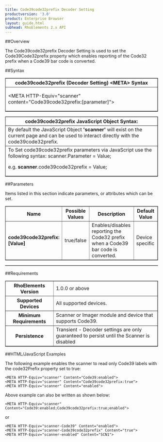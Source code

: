 ```yaml
---
title: Code39code32prefix Decoder Setting
productversion: '3.0'
product: Enterprise Browser
layout: guide.html
subhead: RhoElements 2.x API
---
```


##Overview

The Code39code32prefix Decoder Setting is used to set the Code39Code32prefix property which enables reporting of the Code32 prefix when a Code39 bar code is converted.

##Syntax

<table class="facelift" style="width:100%" border="1" padding="5px"> <tr><th class="tableHeading">code39code32prefix (Decoder Setting) &lt;META&gt; Syntax
</th></tr><tr><td class="clsSyntaxCells clsOddRow"><p>&lt;META HTTP-Equiv="scanner" content="Code39code32prefix:[parameter]"&gt;</p></td></tr></table>
<table class="facelift" style="width:100%" border="1" padding="5px"> <tr><th class="tableHeading">code39code32prefix JavaScript Object Syntax:</th></tr><tr><td class="clsSyntaxCells clsOddRow">
By default the JavaScript Object <b>'scanner'</b> will exist on the current page and can be used to interact directly with the code39code32prefix.
</td></tr><tr><td class="clsSyntaxCells clsEvenRow">
To Set code39code32prefix parameters via JavaScript use the following syntax: scanner.Parameter = Value;
<P />e.g. <b>scanner</b>.code39code32prefix = Value;
</td></tr></table>

##Parameters


Items listed in this section indicate parameters, or attributes which can be set.
<table class="facelift" style="width:100%" border="1" padding="5px"> <col width="20%" /><col width="20%" /><col width="38%" /><col width="22%" /><tr><th class="tableHeading">Name</th><th class="tableHeading">Possible Values</th><th class="tableHeading">Description</th><th class="tableHeading">Default Value</th></tr><tr><td class="clsSyntaxCells clsOddRow"><b>code39code32prefix:[Value]
</b></td><td class="clsSyntaxCells clsOddRow">true/false</td><td class="clsSyntaxCells clsOddRow">Enables/disables reporting the Code32 prefix when a Code39 bar code is converted.</td><td class="clsSyntaxCells clsOddRow">Device specific</td></tr></table>
<table class="facelift" style="width:100%" border="1" padding="5px"> <col width="78%" /><col width="8%" /><col width="1%" /><col width="5%" /><col width="1%" /><col width="5%" /><col width="2%" /></table>





##Requirements

<table class="facelift" style="width:100%" border="1" padding="5px"> <tr><th class="tableHeading">RhoElements Version</th><td class="clsSyntaxCell clsEvenRow">1.0.0 or above
</td></tr><tr><th class="tableHeading">Supported Devices</th><td class="clsSyntaxCell clsOddRow">All supported devices.</td></tr><tr><th class="tableHeading">Minimum Requirements</th><td class="clsSyntaxCell clsOddRow">Scanner or Imager module and device that supports Code39.</td></tr><tr><th class="tableHeading">Persistence</th><td class="clsSyntaxCell clsEvenRow">Transient - Decoder settings are only guaranteed to persist until the Scanner is disabled</td></tr></table>


##HTML/JavaScript Examples

The following example enables the scanner to read only Code39 labels with the code32Prefix property set to true:

	<META HTTP-Equiv="scanner" Content="Code39:enabled">
	<META HTTP-Equiv="scanner" Content="Code39code32prefix:true">
	<META HTTP-Equiv="scanner" Content="enabled">
	
Above example can also be written as shown below:

	<META HTTP-Equiv="scanner" Content="Code39:enabled;Code39code32prefix:true;enabled">
	
or

	<META HTTP-Equiv="scanner-Code39" Content="enabled">
	<META HTTP-Equiv="scanner-Code39code32prefix" Content="true">
	<META HTTP-Equiv="scanner-enabled" Content="SCN1">
	






